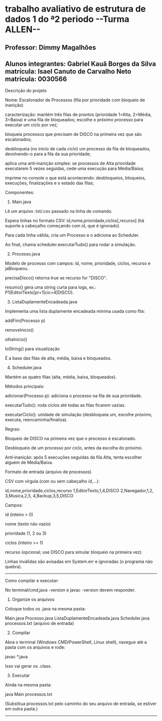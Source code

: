 # trabalho avaliativo de estrutura de dados 1 do ª2 periodo --Turma ALLEN--
Professor:
Dimmy Magalhões
-----------------------------------
Alunos integrantes:
Gabriel Kauã Borges da Silva
matrícula:
Isael Canuto de Carvalho Neto 
matrícula: 0030566
-----------------------------------
Descrição do projeto

Nome: Escalonador de Processos (fila por prioridade com bloqueio de inanição)

caracterização:
mantém três filas de prontos (prioridade 1=Alta, 2=Média, 3=Baixa) e uma fila de bloqueados;
escolhe o próximo processo para executar um ciclo por vez;

bloqueia processos que precisam de DISCO na primeira vez que são escalonados;

desbloqueia (no início de cada ciclo) um processo da fila de bloqueados, devolvendo-o para a fila da sua prioridade;

aplica uma anti‑inanição simples: se processos de Alta prioridade executarem 5 vezes seguidas, cede uma execução para Média/Baixa;

imprime no console o que está acontecendo: desbloqueios, bloqueios, execuções, finalizações e o estado das filas;


Componentes:

1. Main.java

Lê um arquivo .txt/.csv passado na linha de comando.

Espera linhas no formato CSV:
id,nome,prioridade,ciclos[,recurso]
(há suporte a cabeçalho começando com id, que é ignorado).

Para cada linha válida, cria um Processo e o adiciona ao Scheduler.

Ao final, chama scheduler.executarTudo() para rodar a simulação.



2. Processo.java

Modelo de processo com campos: id, nome, prioridade, ciclos, recurso e jaBloqueou.

precisaDisco() retorna true se recurso for "DISCO".

resumo() gera uma string curta para logs, ex.: P1[EditorTexto|pr=1|cic=4|DISCO].



3. ListaDuplamenteEncadeada.java

Implementa uma lista duplamente encadeada mínima usada como fila:

addFim(Processo p)

removeInicio()

olhaInicio()

toString() para visualização


É a base das filas de alta, média, baixa e bloqueados.



4. Scheduler.java

Mantém as quatro filas (alta, média, baixa, bloqueados).

Métodos principais:

adicionar(Processo p): adiciona o processo na fila de sua prioridade.

executarTudo(): roda ciclos até todas as filas ficarem vazias.

executarCiclo(): unidade de simulação (desbloqueia um, escolhe próximo, executa, reencaminha/finaliza).


Regras:

Bloqueio de DISCO na primeira vez que o processo é escalonado.

Desbloqueio de um processo por ciclo, antes da escolha do próximo.

Anti‑inanição: após 5 execuções seguidas da fila Alta, tenta escolher alguém de Média/Baixa.





Formato de entrada (arquivo de processos)

CSV com vírgula (com ou sem cabeçalho id,...):


id,nome,prioridade,ciclos,recurso
1,EditorTexto,1,4,DISCO
2,Navegador,1,2,
3,Musica,2,5,
4,Backup,3,5,DISCO

Campos:

id (inteiro > 0)

nome (texto não vazio)

prioridade (1, 2 ou 3)

ciclos (inteiro >= 1)

recurso (opcional; use DISCO para simular bloqueio na primeira vez)


Linhas inválidas são avisadas em System.err e ignoradas (o programa não quebra).


---

Como compilar e executar:

No terminal/cmd,java -version e javac -version devem responder.



1) Organize os arquivos

Coloque todos os .java na mesma pasta:

Main.java
Processo.java
ListaDuplamenteEncadeada.java
Scheduler.java
processos.txt   (arquivo de entrada)

2) Compilar

Abra o terminal (Windows CMD/PowerShell, Linux shell), navegue até a pasta com os arquivos e rode:

javac *.java

Isso vai gerar os .class.

3) Executar

Ainda na mesma pasta:

java Main processos.txt

(Substitua processos.txt pelo caminho do seu arquivo de entrada, se estiver em outra pasta.)


---
